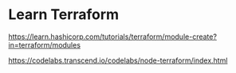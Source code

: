 # Learn Terraform

https://learn.hashicorp.com/tutorials/terraform/module-create?in=terraform/modules

https://codelabs.transcend.io/codelabs/node-terraform/index.html
